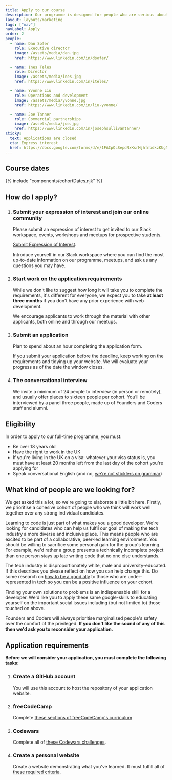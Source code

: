 ```yaml
---
title: Apply to our course
description: Our programme is designed for people who are serious about a career in web development, are comfortable with uncertainty, can take initiative, and believe strongly in the value of community and helping others.
layout: layouts/marketing
tags: ["nav"]
navLabel: Apply
order: 2
people:
  - name: Dan Sofer
    role: Executive director
    image: /assets/media/dan.jpg
    href: https://www.linkedin.com/in/dsofer/

  - name: Ines Teles
    role: Director
    image: /assets/media/ines.jpg
    href: https://www.linkedin.com/in/iteles/

  - name: Yvonne Liu
    role: Operations and development
    image: /assets/media/yvonne.jpg
    href: https://www.linkedin.com/in/liu-yvonne/

  - name: Joe Tanner
    role: Commercial partnerships
    image: /assets/media/joe.jpg
    href: https://www.linkedin.com/in/josephsullivantanner/
sticky:
  text: Applications are closed
  cta: Express interest
  href: https://docs.google.com/forms/d/e/1FAIpQLSepdNxKsrMjhfnbdkzKUgNpeWFmp8WLyiqTe_UY10TsPpFOEQ/viewform
---
```


## Course dates

{% include "components/cohortDates.njk" %}

<!-- {ul:.grid} -->

## How do I apply?

1. ### Submit your expression of interest and join our online community

   Please submit an expression of interest to get invited to our Slack workspace, events, workshops and meetups for prospective students.

   [Submit Expression of Interest](https://docs.google.com/forms/d/e/1FAIpQLSepdNxKsrMjhfnbdkzKUgNpeWFmp8WLyiqTe_UY10TsPpFOEQ/viewform).

   Introduce yourself in our Slack workspace where you can find the most up-to-date information on our programme, meetups, and ask us any questions you may have.

1. ### Start work on the application requirements

   While we don't like to suggest how long it will take you to complete the requirements, it's different for everyone, we expect you to take **at least three months** if you don't have any prior experience with web development.

   We encourage applicants to work through the material with other applicants, both online and through our meetups.

1. ### Submit an application

   Plan to spend about an hour completing the application form.

   If you submit your application before the deadline, keep working on the requirements and tidying up your website. We will evaluate your progress as of the date the window closes.

1. ### The conversational interview

   We invite a minimum of 24 people to interview (in person or remotely), and usually offer places to sixteen people per cohort.
   You’ll be interviewed by a panel three people, made up of Founders and Coders staff and alumni.
   <!-- {ol:.grid} -->

## Eligibility

In order to apply to our full-time programme, you must:

- Be over 18 years old
- Have the right to work in the UK
- If you're living in the UK on a visa: whatever your visa status is, you must have at least 20 months left from the last day of the cohort you're applying for
- Speak conversational English (and no, [we're not sticklers on grammar](https://wearyourvoicemag.com/language-purists-white-supremacy-classism/))

## What kind of people are we looking for?

We get asked this a lot, so we're going to elaborate a little bit here. Firstly, we prioritise a cohesive cohort of people who we think will work well together over any strong individual candidates.

Learning to code is just part of what makes you a good developer. We're looking for candidates who can help us fulfil our goal of making the tech industry a more diverse and inclusive place. This means people who are excited to be part of a collaborative, peer-led learning environment. You should be willing to sacrifice some personal gain for the group's learning. For example, we'd rather a group presents a technically incomplete project than one person stays up late writing code that no one else understands.

The tech industry is disproportionately white, male and university-educated. If this describes you please reflect on how you can help change this. Do some research on [how to be a good ally](https://www.guidetoallyship.com) to those who are under-represented in tech so you can be a positive influence on your cohort.

Finding your own solutions to problems is an indispensable skill for a developer. We'd like you to apply these same google-skills to educating yourself on the important social issues including (but not limited to) those touched on above.

Founders and Coders will always prioritise marginalised people's safety over the comfort of the privileged. **If you don't like the sound of any of this then we'd ask you to reconsider your application.**

## Application requirements

**Before we will consider your application, you must complete the following tasks:**

1. ### Create a GitHub account

   You will use this account to host the repository of your application website.

1. ### freeCodeCamp

   Complete [these sections of freeCodeCamp's curriculum](/requirements/freecodecamp)

1. ### Codewars

   Complete all of [these Codewars challenges](/requirements/codewars).

1. ### Create a personal website

   Create a website demonstrating what you've learned. It must fulfill all of [these required criteria](/requirements/website).
